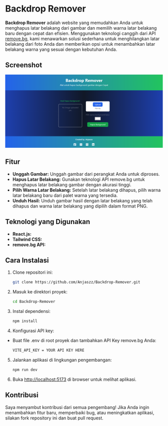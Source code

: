 # Backdrop Remover

**Backdrop Remover** adalah website yang memudahkan Anda untuk menghapus latar belakang dari gambar dan memilih warna latar belakang baru dengan cepat dan efisien. Menggunakan teknologi canggih dari API [remove.bg](https://www.remove.bg/), kami menawarkan solusi sederhana untuk menghilangkan latar belakang dari foto Anda dan memberikan opsi untuk menambahkan latar belakang warna yang sesuai dengan kebutuhan Anda.

## Screenshot
![Screenshot web](/Ss/Screenshot%20(357).png)

## Fitur

- **Unggah Gambar:** Unggah gambar dari perangkat Anda untuk diproses.
- **Hapus Latar Belakang:** Gunakan teknologi API remove.bg untuk menghapus latar belakang gambar dengan akurasi tinggi.
- **Pilih Warna Latar Belakang:** Setelah latar belakang dihapus, pilih warna latar belakang baru dari palet warna yang tersedia.
- **Unduh Hasil:** Unduh gambar hasil dengan latar belakang yang telah dihapus dan warna latar belakang yang dipilih dalam format PNG.

## Teknologi yang Digunakan

- **React.js:**
- **Tailwind CSS:** 
- **remove.bg API:**

## Cara Instalasi

1. Clone repositori ini:
    ```bash
    git clone https://github.com/Anjaszz/Backdrop-Remover.git
    ```
2. Masuk ke direktori proyek:
    ```bash
    cd Backdrop-Remover
    ```
3. Instal dependensi:
    ```bash
    npm install
    ```
4. Konfigurasi API key:
- Buat file .env di root proyek dan tambahkan API Key remove.bg Anda:
    ```bash
   VITE_API_KEY = YOUR API KEY HERE
    ```
5. Jalankan aplikasi di lingkungan pengembangan:
    ```bash
    npm run dev
    ```
6. Buka [http://localhost:5173](http://localhost:5173) di browser untuk melihat aplikasi.

## Kontribusi
Saya menyambut kontribusi dari semua pengembang! Jika Anda ingin menambahkan fitur baru, memperbaiki bug, atau meningkatkan aplikasi, silakan fork repository ini dan buat pull request.